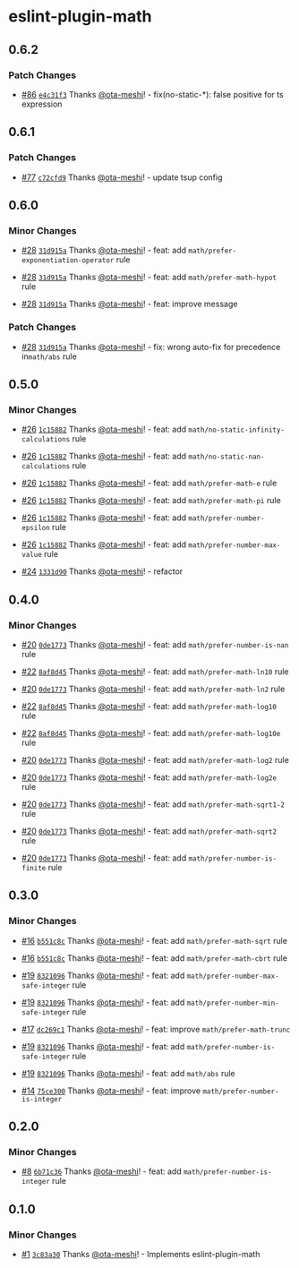 # eslint-plugin-math

## 0.6.2

### Patch Changes

- [#86](https://github.com/ota-meshi/eslint-plugin-math/pull/86) [`e4c31f3`](https://github.com/ota-meshi/eslint-plugin-math/commit/e4c31f3dde12a81175d29320610f4984734cac4d) Thanks [@ota-meshi](https://github.com/ota-meshi)! - fix(no-static-\*): false positive for ts expression

## 0.6.1

### Patch Changes

- [#77](https://github.com/ota-meshi/eslint-plugin-math/pull/77) [`c72cfd9`](https://github.com/ota-meshi/eslint-plugin-math/commit/c72cfd94350209c5326a116ff5c33a088be66972) Thanks [@ota-meshi](https://github.com/ota-meshi)! - update tsup config

## 0.6.0

### Minor Changes

- [#28](https://github.com/ota-meshi/eslint-plugin-math/pull/28) [`31d915a`](https://github.com/ota-meshi/eslint-plugin-math/commit/31d915a64c49ffd8c6be52a083dc2b81c0e8f1bb) Thanks [@ota-meshi](https://github.com/ota-meshi)! - feat: add `math/prefer-exponentiation-operator` rule

- [#28](https://github.com/ota-meshi/eslint-plugin-math/pull/28) [`31d915a`](https://github.com/ota-meshi/eslint-plugin-math/commit/31d915a64c49ffd8c6be52a083dc2b81c0e8f1bb) Thanks [@ota-meshi](https://github.com/ota-meshi)! - feat: add `math/prefer-math-hypot` rule

- [#28](https://github.com/ota-meshi/eslint-plugin-math/pull/28) [`31d915a`](https://github.com/ota-meshi/eslint-plugin-math/commit/31d915a64c49ffd8c6be52a083dc2b81c0e8f1bb) Thanks [@ota-meshi](https://github.com/ota-meshi)! - feat: improve message

### Patch Changes

- [#28](https://github.com/ota-meshi/eslint-plugin-math/pull/28) [`31d915a`](https://github.com/ota-meshi/eslint-plugin-math/commit/31d915a64c49ffd8c6be52a083dc2b81c0e8f1bb) Thanks [@ota-meshi](https://github.com/ota-meshi)! - fix: wrong auto-fix for precedence in`math/abs` rule

## 0.5.0

### Minor Changes

- [#26](https://github.com/ota-meshi/eslint-plugin-math/pull/26) [`1c15882`](https://github.com/ota-meshi/eslint-plugin-math/commit/1c1588227e8949e9b867d11822abe4337aca5d26) Thanks [@ota-meshi](https://github.com/ota-meshi)! - feat: add `math/no-static-infinity-calculations` rule

- [#26](https://github.com/ota-meshi/eslint-plugin-math/pull/26) [`1c15882`](https://github.com/ota-meshi/eslint-plugin-math/commit/1c1588227e8949e9b867d11822abe4337aca5d26) Thanks [@ota-meshi](https://github.com/ota-meshi)! - feat: add `math/no-static-nan-calculations` rule

- [#26](https://github.com/ota-meshi/eslint-plugin-math/pull/26) [`1c15882`](https://github.com/ota-meshi/eslint-plugin-math/commit/1c1588227e8949e9b867d11822abe4337aca5d26) Thanks [@ota-meshi](https://github.com/ota-meshi)! - feat: add `math/prefer-math-e` rule

- [#26](https://github.com/ota-meshi/eslint-plugin-math/pull/26) [`1c15882`](https://github.com/ota-meshi/eslint-plugin-math/commit/1c1588227e8949e9b867d11822abe4337aca5d26) Thanks [@ota-meshi](https://github.com/ota-meshi)! - feat: add `math/prefer-math-pi` rule

- [#26](https://github.com/ota-meshi/eslint-plugin-math/pull/26) [`1c15882`](https://github.com/ota-meshi/eslint-plugin-math/commit/1c1588227e8949e9b867d11822abe4337aca5d26) Thanks [@ota-meshi](https://github.com/ota-meshi)! - feat: add `math/prefer-number-epsilon` rule

- [#26](https://github.com/ota-meshi/eslint-plugin-math/pull/26) [`1c15882`](https://github.com/ota-meshi/eslint-plugin-math/commit/1c1588227e8949e9b867d11822abe4337aca5d26) Thanks [@ota-meshi](https://github.com/ota-meshi)! - feat: add `math/prefer-number-max-value` rule

- [#24](https://github.com/ota-meshi/eslint-plugin-math/pull/24) [`1331d90`](https://github.com/ota-meshi/eslint-plugin-math/commit/1331d9072a08b0e9dece17ce595901285f080dcc) Thanks [@ota-meshi](https://github.com/ota-meshi)! - refactor

## 0.4.0

### Minor Changes

- [#20](https://github.com/ota-meshi/eslint-plugin-math/pull/20) [`0de1773`](https://github.com/ota-meshi/eslint-plugin-math/commit/0de1773f3356ca0d6a38fdc9e4d27b283a44618a) Thanks [@ota-meshi](https://github.com/ota-meshi)! - feat: add `math/prefer-number-is-nan` rule

- [#22](https://github.com/ota-meshi/eslint-plugin-math/pull/22) [`8af8d45`](https://github.com/ota-meshi/eslint-plugin-math/commit/8af8d4574ff3ee80082529d2067b346ea4d30fa4) Thanks [@ota-meshi](https://github.com/ota-meshi)! - feat: add `math/prefer-math-ln10` rule

- [#20](https://github.com/ota-meshi/eslint-plugin-math/pull/20) [`0de1773`](https://github.com/ota-meshi/eslint-plugin-math/commit/0de1773f3356ca0d6a38fdc9e4d27b283a44618a) Thanks [@ota-meshi](https://github.com/ota-meshi)! - feat: add `math/prefer-math-ln2` rule

- [#22](https://github.com/ota-meshi/eslint-plugin-math/pull/22) [`8af8d45`](https://github.com/ota-meshi/eslint-plugin-math/commit/8af8d4574ff3ee80082529d2067b346ea4d30fa4) Thanks [@ota-meshi](https://github.com/ota-meshi)! - feat: add `math/prefer-math-log10` rule

- [#22](https://github.com/ota-meshi/eslint-plugin-math/pull/22) [`8af8d45`](https://github.com/ota-meshi/eslint-plugin-math/commit/8af8d4574ff3ee80082529d2067b346ea4d30fa4) Thanks [@ota-meshi](https://github.com/ota-meshi)! - feat: add `math/prefer-math-log10e` rule

- [#20](https://github.com/ota-meshi/eslint-plugin-math/pull/20) [`0de1773`](https://github.com/ota-meshi/eslint-plugin-math/commit/0de1773f3356ca0d6a38fdc9e4d27b283a44618a) Thanks [@ota-meshi](https://github.com/ota-meshi)! - feat: add `math/prefer-math-log2` rule

- [#20](https://github.com/ota-meshi/eslint-plugin-math/pull/20) [`0de1773`](https://github.com/ota-meshi/eslint-plugin-math/commit/0de1773f3356ca0d6a38fdc9e4d27b283a44618a) Thanks [@ota-meshi](https://github.com/ota-meshi)! - feat: add `math/prefer-math-log2e` rule

- [#20](https://github.com/ota-meshi/eslint-plugin-math/pull/20) [`0de1773`](https://github.com/ota-meshi/eslint-plugin-math/commit/0de1773f3356ca0d6a38fdc9e4d27b283a44618a) Thanks [@ota-meshi](https://github.com/ota-meshi)! - feat: add `math/prefer-math-sqrt1-2` rule

- [#20](https://github.com/ota-meshi/eslint-plugin-math/pull/20) [`0de1773`](https://github.com/ota-meshi/eslint-plugin-math/commit/0de1773f3356ca0d6a38fdc9e4d27b283a44618a) Thanks [@ota-meshi](https://github.com/ota-meshi)! - feat: add `math/prefer-math-sqrt2` rule

- [#20](https://github.com/ota-meshi/eslint-plugin-math/pull/20) [`0de1773`](https://github.com/ota-meshi/eslint-plugin-math/commit/0de1773f3356ca0d6a38fdc9e4d27b283a44618a) Thanks [@ota-meshi](https://github.com/ota-meshi)! - feat: add `math/prefer-number-is-finite` rule

## 0.3.0

### Minor Changes

- [#16](https://github.com/ota-meshi/eslint-plugin-math/pull/16) [`b551c8c`](https://github.com/ota-meshi/eslint-plugin-math/commit/b551c8caddc5939003fc2af37e220ce69579eac3) Thanks [@ota-meshi](https://github.com/ota-meshi)! - feat: add `math/prefer-math-sqrt` rule

- [#16](https://github.com/ota-meshi/eslint-plugin-math/pull/16) [`b551c8c`](https://github.com/ota-meshi/eslint-plugin-math/commit/b551c8caddc5939003fc2af37e220ce69579eac3) Thanks [@ota-meshi](https://github.com/ota-meshi)! - feat: add `math/prefer-math-cbrt` rule

- [#19](https://github.com/ota-meshi/eslint-plugin-math/pull/19) [`8321096`](https://github.com/ota-meshi/eslint-plugin-math/commit/83210969c4d101ead0f47febbf17a1781959be67) Thanks [@ota-meshi](https://github.com/ota-meshi)! - feat: add `math/prefer-number-max-safe-integer` rule

- [#19](https://github.com/ota-meshi/eslint-plugin-math/pull/19) [`8321096`](https://github.com/ota-meshi/eslint-plugin-math/commit/83210969c4d101ead0f47febbf17a1781959be67) Thanks [@ota-meshi](https://github.com/ota-meshi)! - feat: add `math/prefer-number-min-safe-integer` rule

- [#17](https://github.com/ota-meshi/eslint-plugin-math/pull/17) [`dc269c1`](https://github.com/ota-meshi/eslint-plugin-math/commit/dc269c1faf7cf110b0cf152b0f76168dfd0b8106) Thanks [@ota-meshi](https://github.com/ota-meshi)! - feat: improve `math/prefer-math-trunc`

- [#19](https://github.com/ota-meshi/eslint-plugin-math/pull/19) [`8321096`](https://github.com/ota-meshi/eslint-plugin-math/commit/83210969c4d101ead0f47febbf17a1781959be67) Thanks [@ota-meshi](https://github.com/ota-meshi)! - feat: add `math/prefer-number-is-safe-integer` rule

- [#19](https://github.com/ota-meshi/eslint-plugin-math/pull/19) [`8321096`](https://github.com/ota-meshi/eslint-plugin-math/commit/83210969c4d101ead0f47febbf17a1781959be67) Thanks [@ota-meshi](https://github.com/ota-meshi)! - feat: add `math/abs` rule

- [#14](https://github.com/ota-meshi/eslint-plugin-math/pull/14) [`75ce300`](https://github.com/ota-meshi/eslint-plugin-math/commit/75ce3008189c404c1191fe60c068db43cdc917dd) Thanks [@ota-meshi](https://github.com/ota-meshi)! - feat: improve `math/prefer-number-is-integer`

## 0.2.0

### Minor Changes

- [#8](https://github.com/ota-meshi/eslint-plugin-math/pull/8) [`6b71c36`](https://github.com/ota-meshi/eslint-plugin-math/commit/6b71c360b7ed3a186491c0e4551c57a0812ff5dc) Thanks [@ota-meshi](https://github.com/ota-meshi)! - feat: add `math/prefer-number-is-integer` rule

## 0.1.0

### Minor Changes

- [#1](https://github.com/ota-meshi/eslint-plugin-math/pull/1) [`3c83a30`](https://github.com/ota-meshi/eslint-plugin-math/commit/3c83a30f4c20f111f74db5f8e9bd2e0fce3b0623) Thanks [@ota-meshi](https://github.com/ota-meshi)! - Implements eslint-plugin-math
